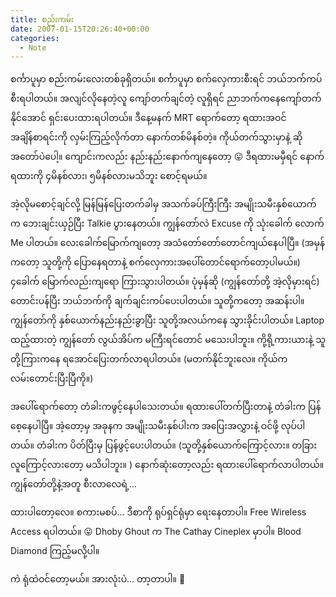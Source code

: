 ```yaml
---
title: စည်းကမ်း
date: 2007-01-15T20:26:40+00:00
categories:
  - Note
---
```

စင်္ကာပူမှာ စည်းကမ်းလေးတစ်ခုရှိတယ်။ စင်္ကာပူမှာ စက်လှေကားစီးရင် ဘယ်ဘက်ကပ်စီးရပါတယ်။ အလျင်လိုနေတဲ့လူ ကျော်တက်ချင်တဲ့ လူရှိရင် ညာဘက်ကနေကျော်တက်နိုင်အောင် ရှင်းပေးထားရပါတယ်။ ဒီနေ့မနက် MRT ရောက်တော့ ရထားအဝင် အချိန်စာရင်းကို လှမ်းကြည့်လိုက်တာ နောက်တစ်မိနစ်တဲ့။ ကိုယ်တက်သွားမှာနဲ့ ဆို အတော်ပဲပေါ့။ ကျောင်းကလည်း နည်းနည်းနောက်ကျနေတော့ 😛 ဒီရထားမမှီရင် နောက်ရထားကို ၄မိနစ်လား၊ ၅မိနစ်လားမသိဘူး စောင့်ရမယ်။

အဲ့လိုမစောင့်ချင်လို့ မြန်မြန်ပြေးတက်ခါမှ အသက်ခပ်ကြီးကြီး အမျိုးသမီးနှစ်ယောက်က ဘေးချင်းယှဉ်ပြီး Talkie ပွားနေတယ်။ ကျွန်တော်လဲ Excuse ကို သုံးခေါက် လောက် Me ပါတယ်။ လေးခေါက်မြောက်ကျတော့ အသံတော်တော်တောင်ကျယ်နေပါပြီ။ (အမှန်ကတော့ သူတို့ကို ပြောနေရတာနဲ့ စက်လှေကားအပေါ်တောင်ရောက်တော့ပါမယ်။) ၄ခေါက် မြောက်လည်းကျရော ကြားသွားပါတယ်။ ပုံမှန်ဆို (ကျွန်တော်တို့ အဲ့လိုမှားရင်) တောင်းပန်ပြီး ဘယ်ဘက်ကို ချက်ချင်းကပ်ပေးပါတယ်။ သူတို့ကတော့ အဆန်းပါ။ ကျွန်တော်ကို နှစ်ယောက်နည်းနည်းခွာပြီး သူတို့အလယ်ကနေ သွားခိုင်းပါတယ်။ Laptop ထည့်ထားတဲ့ ကျွန်တော် လွယ်အိပ်က မကြီးရင်တောင် မသေးပါဘူး။ ကို့ရို့ကားယားနဲ့ သူတို့ကြားကနေ ရအောင်ပြေးတက်လာရပါတယ်။ (မတက်နိုင်ဘူးလေ။ ကိုယ်က လမ်းတောင်းပြီးပြီကို။)

အပေါ်ရောက်တော့ တံခါးကဖွင့်နေပါသေးတယ်။ ရထားပေါ်တက်ပြီးတာနဲ့ တံခါးက ပြန်စေ့နေပါပြီ။ အဲ့တော့မှ အခုနက အမျိုးသမီးနှစ်ပါးက အပြေးအလွှားနဲ့ ဝင်ဖို့ လုပ်ပါတယ်။ တံခါးက ပိတ်ပြီးမှ ပြန်ဖွင့်ပေးပါတယ်။ (သူတို့နှစ်ယောက်ကြောင့်လား။ တခြားလူကြောင့်လားတော့ မသိပါဘူး။ ) နောက်ဆုံးတော့လည်း ရထားပေါ်ရောက်လာပါတယ်။ ကျွန်တော်တို့နဲ့အတူ စီးလာလေရဲ့…

ထားပါတော့လေ။ စကားမစပ်… ဒီစာကို ရုပ်ရှင်ရုံမှာ ရေးနေတာပါ။ Free Wireless Access ရပါတယ်။ 😛 Dhoby Ghout က The Cathay Cineplex မှာပါ။ Blood Diamond ကြည့်မလို့ပါ။

ကဲ ရုံထဲဝင်တော့မယ်။ အားလုံးပဲ… တာ့တာပါ။ 🙂